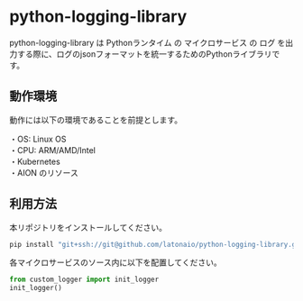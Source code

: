 # python-logging-library  
python-logging-library は Pythonランタイム の マイクロサービス の ログ を出力する際に、ログのjsonフォーマットを統一するためのPythonライブラリです。  

## 動作環境
動作には以下の環境であることを前提とします。  

・OS: Linux OS  
・CPU: ARM/AMD/Intel  
・Kubernetes  
・AION のリソース  

## 利用方法  
本リポジトリをインストールしてください。
```sh
pip install "git+ssh://git@github.com/latonaio/python-logging-library.git@develop#egg=custom_logger"
```

各マイクロサービスのソース内に以下を配置してください。
```python
from custom_logger import init_logger
init_logger()
```